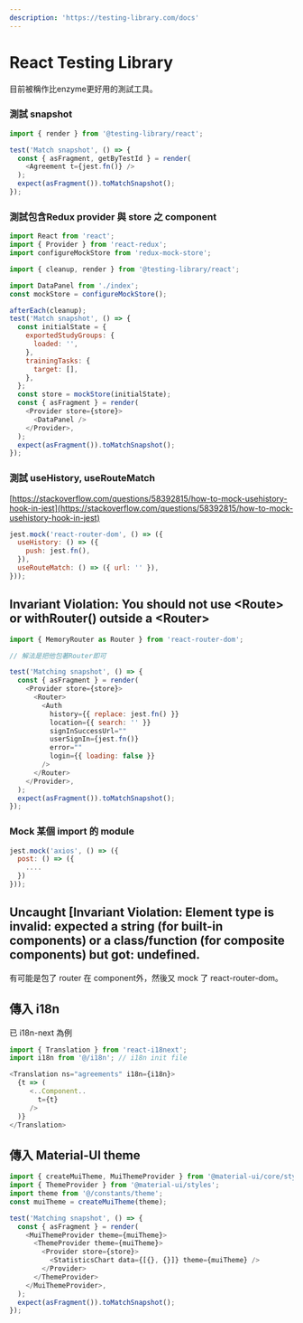 ```yaml
---
description: 'https://testing-library.com/docs'
---
```


# React Testing Library

目前被稱作比enzyme更好用的測試工具。

### 測試 snapshot

```javascript
import { render } from '@testing-library/react';

test('Match snapshot', () => {
  const { asFragment, getByTestId } = render(
    <Agreement t={jest.fn()} />
  );
  expect(asFragment()).toMatchSnapshot();
});
```

### 測試包含Redux provider 與 store 之 component

```javascript
import React from 'react';
import { Provider } from 'react-redux';
import configureMockStore from 'redux-mock-store';

import { cleanup, render } from '@testing-library/react';

import DataPanel from './index';
const mockStore = configureMockStore();

afterEach(cleanup);
test('Match snapshot', () => {
  const initialState = {
    exportedStudyGroups: {
      loaded: '',
    },
    trainingTasks: {
      target: [],
    },
  };
  const store = mockStore(initialState);
  const { asFragment } = render(
    <Provider store={store}>
      <DataPanel />
    </Provider>,
  );
  expect(asFragment()).toMatchSnapshot();
});

```

### 測試 useHistory, useRouteMatch

[https://stackoverflow.com/questions/58392815/how-to-mock-usehistory-hook-in-jest](https://stackoverflow.com/questions/58392815/how-to-mock-usehistory-hook-in-jest)

```javascript
jest.mock('react-router-dom', () => ({
  useHistory: () => ({
    push: jest.fn(),
  }),
  useRouteMatch: () => ({ url: '' }),
}));
```

## Invariant Violation: You should not use &lt;Route&gt; or withRouter\(\) outside a &lt;Router&gt;

```javascript
import { MemoryRouter as Router } from 'react-router-dom';

// 解法是把他包著Router即可

test('Matching snapshot', () => {
  const { asFragment } = render(
    <Provider store={store}>
      <Router>
        <Auth
          history={{ replace: jest.fn() }}
          location={{ search: '' }}
          signInSuccessUrl=""
          userSignIn={jest.fn()}
          error=""
          login={{ loading: false }}
        />
      </Router>
    </Provider>,
  );
  expect(asFragment()).toMatchSnapshot();
});

```

### Mock 某個 import 的 module

```javascript
jest.mock('axios', () => ({
  post: () => ({
    ....
  })
}));
```

## Uncaught \[Invariant Violation: Element type is invalid: expected a string \(for built-in components\) or a class/function \(for composite components\) but got: undefined.

有可能是包了 router 在 component外，然後又 mock 了 react-router-dom。

## 傳入 i18n 

已 i18n-next 為例

```javascript
import { Translation } from 'react-i18next';
import i18n from '@/i18n'; // i18n init file

<Translation ns="agreements" i18n={i18n}>
  {t => (
     <..Component..
       t={t}
     />
  )}
</Translation>
```

## 傳入 Material-UI theme

```javascript
import { createMuiTheme, MuiThemeProvider } from '@material-ui/core/styles';
import { ThemeProvider } from '@material-ui/styles';
import theme from '@/constants/theme'; 
const muiTheme = createMuiTheme(theme);

test('Matching snapshot', () => {
  const { asFragment } = render(
    <MuiThemeProvider theme={muiTheme}>
      <ThemeProvider theme={muiTheme}>
        <Provider store={store}>
          <StatisticsChart data={[{}, {}]} theme={muiTheme} />
        </Provider>
      </ThemeProvider>
    </MuiThemeProvider>,
  );
  expect(asFragment()).toMatchSnapshot();
});

```

